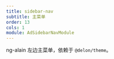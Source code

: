 ```yaml
---
title: sidebar-nav
subtitle: 主菜单
order: 13
cols: 1
module: AdSidebarNavModule
---
```


ng-alain 左边主菜单，依赖于 `@delon/theme`。
